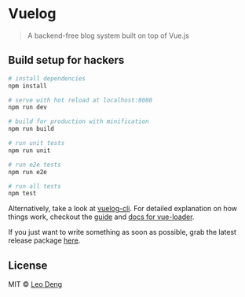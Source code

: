 # Vuelog

> A backend-free blog system built on top of Vue.js

## Build setup for hackers

```bash
# install dependencies
npm install

# serve with hot reload at localhost:8080
npm run dev

# build for production with minification
npm run build

# run unit tests
npm run unit

# run e2e tests
npm run e2e

# run all tests
npm test
```

Alternatively, take a look at [vuelog-cli](https://github.com/myst729/vuelog-cli). For detailed explanation on how things work, checkout the [guide](https://github.com/vuejs-templates/webpack#vue-webpack-boilerplate) and [docs for vue-loader](http://vuejs.github.io/vue-loader).

If you just want to write something as soon as possible, grab the latest release package [here](https://github.com/myst729/Vuelog/releases).


## License

MIT © [Leo Deng](https://myst729.github.io/)
